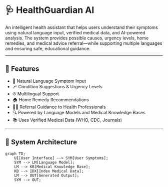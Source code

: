 # 🩺 HealthGuardian AI
An intelligent health assistant that helps users understand their symptoms using natural language input, verified medical data, and AI-powered analysis. The system provides possible causes, urgency levels, home remedies, and medical advice referral—while supporting multiple languages and ensuring safe, educational guidance.

---

## 🚀 Features

- 🧠 Natural Language Symptom Input  
- 🩹 Condition Suggestions & Urgency Levels  
- 🌐 Multilingual Support  
- 🏠 Home Remedy Recommendations  
- 👨‍⚕️ Referral Guidance to Health Professionals  
- 🔍 Powered by Language Models and Medical Knowledge Bases  
- 📚 Uses Verified Medical Data (WHO, CDC, Journals)  

---

## 🧱 System Architecture

```mermaid
graph TD;
    UI[User Interface] --> SYM[User Symptoms];
    SYM --> LM[Language Model];
    LM --> KB[Medical Knowledge Base];
    KB --> IDX[Index Medical Data];
    LM --> OUT[Generated Output];
    SYM --> OUT;
